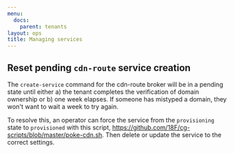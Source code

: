 ```yaml
---
menu:
  docs:
    parent: tenants
layout: ops
title: Managing services
---
```


## Reset pending `cdn-route` service creation

The `create-service` command for the cdn-route broker will be in a pending state until either a) the tenant completes the verification of domain ownership or b) one week elapses. If someone has mistyped a domain, they won't want to wait a week to try again.

To resolve this, an operator can force the service from the `provisioning` state to `provisioned` with this script, https://github.com/18F/cg-scripts/blob/master/poke-cdn.sh. Then delete or update the service to the correct settings.
